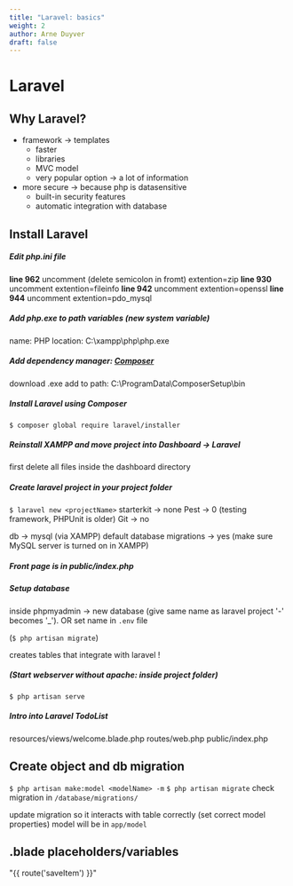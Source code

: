 ```yaml
---
title: "Laravel: basics"
weight: 2
author: Arne Duyver
draft: false
---
```


# Laravel
## Why Laravel?
- framework -> templates
  - faster
  - libraries
  - MVC model
  - very popular option -> a lot of information
- more secure -> because php is datasensitive
  - built-in security features
  - automatic integration with database

## Install Laravel
##### Edit php.ini file
**line 962**
uncomment (delete semicolon in fromt) extention=zip
**line 930**
uncomment extention=fileinfo
**line 942**
uncomment extention=openssl
**line 944**
uncomment extention=pdo_mysql

##### Add php.exe to path variables (new system variable)
name: PHP
location: C:\xampp\php\php.exe

##### Add dependency manager: [Composer](https://getcomposer.org/download/)
download .exe
add to path: C:\ProgramData\ComposerSetup\bin

##### Install Laravel using Composer
`$ composer global require laravel/installer`

##### Reinstall XAMPP and move project into Dashboard -> Laravel
first delete all files inside the dashboard directory

##### Create laravel project in your project folder
`$ laravel new <projectName>`
starterkit -> none
Pest -> 0 (testing framework, PHPUnit is older)
Git -> no

db -> mysql (via XAMPP)
default database migrations -> yes (make sure MySQL server is turned on in XAMPP)

##### Front page is in public/index.php

##### Setup database
inside phpmyadmin -> new database (give same name as laravel project '-' becomes '_').
OR set name in `.env` file

(`$ php artisan migrate`)

creates tables that integrate with laravel !

##### (Start webserver without apache: inside project folder)
`$ php artisan serve`

##### Intro into Laravel TodoList
resources/views/welcome.blade.php
routes/web.php
public/index.php

## Create object and db migration
`$ php artisan make:model <modelName> -m`
`$ php artisan migrate`
check migration in `/database/migrations/`

update migration so it interacts with table correctly (set correct model properties)
model will be in `app/model`

## .blade placeholders/variables
"{{ route('saveItem') }}"
